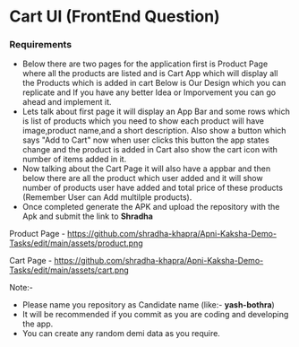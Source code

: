 
# Cart UI (FrontEnd Question)

### Requirements
 - Below there are two pages for the application first is Product Page where all the products are listed and is Cart App which will display all the Products which is added in cart Below is Our Design which you can replicate and If you have any better Idea or Imporvement you can go ahead and implement it.
 - Lets talk about first page it will display an App Bar and some rows which is list of products which you need to show each product will have image,product name,and a short description. Also show a button which says "Add to Cart" now when user clicks this button the app states change and the product is added in Cart also show the cart icon with number of items added in it.
- Now talking about the Cart Page it will also have a appbar and then below there are all the product which user added and it will show number of products user have added and total price of these products (Remember User can Add multilple products).
- Once completed generate the APK and upload the repository with the Apk and submit the link to **Shradha**

Product Page - https://github.com/shradha-khapra/Apni-Kaksha-Demo-Tasks/edit/main/assets/product.png

Cart Page - https://github.com/shradha-khapra/Apni-Kaksha-Demo-Tasks/edit/main/assets/cart.png

Note:- 
- Please name you repository as Candidate name (like:- **yash-bothra**)
- It will be recommended if you commit as you are coding and developing the app.
- You can create any random demi data as you require. 